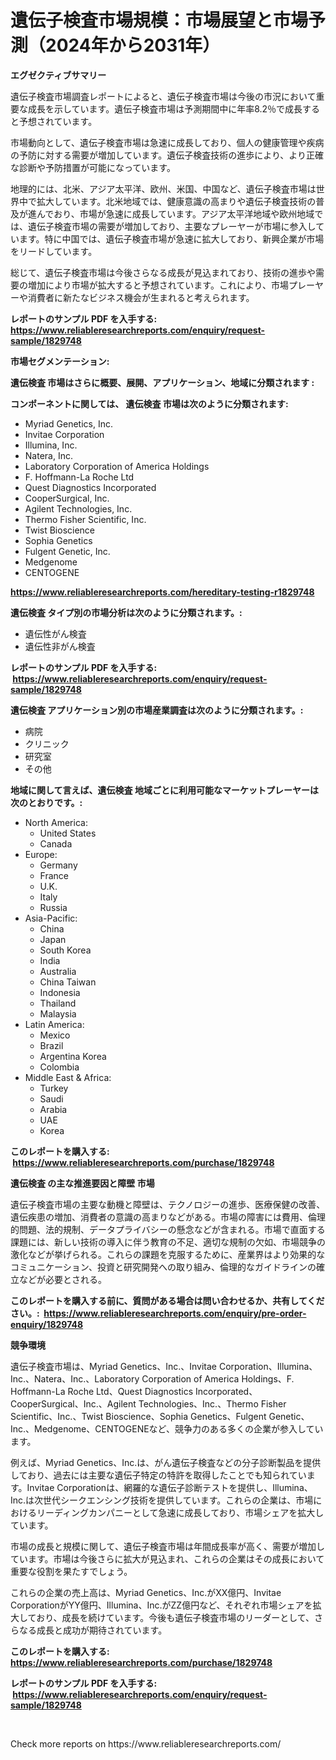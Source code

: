 <p><h1>遺伝子検査市場規模：市場展望と市場予測（2024年から2031年）</h1></p><p><strong>エグゼクティブサマリー</strong></p>
<p><p>遺伝子検査市場調査レポートによると、遺伝子検査市場は今後の市況において重要な成長を示しています。遺伝子検査市場は予測期間中に年率8.2％で成長すると予想されています。</p><p>市場動向として、遺伝子検査市場は急速に成長しており、個人の健康管理や疾病の予防に対する需要が増加しています。遺伝子検査技術の進歩により、より正確な診断や予防措置が可能になっています。</p><p>地理的には、北米、アジア太平洋、欧州、米国、中国など、遺伝子検査市場は世界中で拡大しています。北米地域では、健康意識の高まりや遺伝子検査技術の普及が進んでおり、市場が急速に成長しています。アジア太平洋地域や欧州地域では、遺伝子検査市場の需要が増加しており、主要なプレーヤーが市場に参入しています。特に中国では、遺伝子検査市場が急速に拡大しており、新興企業が市場をリードしています。</p><p>総じて、遺伝子検査市場は今後さらなる成長が見込まれており、技術の進歩や需要の増加により市場が拡大すると予想されています。これにより、市場プレーヤーや消費者に新たなビジネス機会が生まれると考えられます。</p></p>
<p><strong>レポートのサンプル PDF を入手する: <a href="https://www.reliableresearchreports.com/enquiry/request-sample/1829748">https://www.reliableresearchreports.com/enquiry/request-sample/1829748</a></strong></p>
<p><strong>市場セグメンテーション:</strong></p>
<p><strong> 遺伝検査 市場はさらに概要、展開、アプリケーション、地域に分類されます :</strong></p>
<p><strong>コンポーネントに関しては、 遺伝検査 市場は次のように分類されます: &nbsp;</strong></p>
<p><ul><li>Myriad Genetics, Inc.</li><li>Invitae Corporation</li><li>Illumina, Inc.</li><li>Natera, Inc.</li><li>Laboratory Corporation of America Holdings</li><li>F. Hoffmann-La Roche Ltd</li><li>Quest Diagnostics Incorporated</li><li>CooperSurgical, Inc.</li><li>Agilent Technologies, Inc.</li><li>Thermo Fisher Scientific, Inc.</li><li>Twist Bioscience</li><li>Sophia Genetics</li><li>Fulgent Genetic, Inc.</li><li>Medgenome</li><li>CENTOGENE</li></ul></p>
<p><strong><a href="https://www.reliableresearchreports.com/hereditary-testing-r1829748">https://www.reliableresearchreports.com/hereditary-testing-r1829748</a></strong></p>
<p><strong> 遺伝検査 タイプ別の市場分析は次のように分類されます。:</strong></p>
<p><ul><li>遺伝性がん検査</li><li>遺伝性非がん検査</li></ul></p>
<p><strong>レポートのサンプル PDF を入手する: &nbsp;<a href="https://www.reliableresearchreports.com/enquiry/request-sample/1829748">https://www.reliableresearchreports.com/enquiry/request-sample/1829748</a></strong></p>
<p><strong> 遺伝検査 アプリケーション別の市場産業調査は次のように分類されます。:</strong></p>
<p><ul><li>病院</li><li>クリニック</li><li>研究室</li><li>その他</li></ul></p>
<p><strong>地域に関して言えば、遺伝検査 地域ごとに利用可能なマーケットプレーヤーは次のとおりです。:</strong></p>
<p><ul>
    <li>
        North America:
        <ul>
            <li>United States</li>
            <li>Canada</li>
        </ul>
    </li>
    <li>
        Europe:
        <ul>
            <li>Germany</li>
            <li>France</li>
            <li>U.K.</li>
            <li>Italy</li>
            <li>Russia</li>
        </ul>
    </li>
    <li>
        Asia-Pacific:
        <ul>
            <li>China</li>
            <li>Japan</li>
            <li>South Korea</li>
            <li>India</li>
            <li>Australia</li>
            <li>China Taiwan</li>
            <li>Indonesia</li>
            <li>Thailand</li>
            <li>Malaysia</li>
        </ul>
    </li>
    <li>
        Latin America:
        <ul>
            <li>Mexico</li>
            <li>Brazil</li>
            <li>Argentina Korea</li>
            <li>Colombia</li>
        </ul>
    </li>
    <li>
        Middle East & Africa:
        <ul>
            <li>Turkey</li>
            <li>Saudi</li>
            <li>Arabia</li>
            <li>UAE</li>
            <li>Korea</li>
        </ul>
    </li>
    </ul></p>
<p><strong>このレポートを購入する: &nbsp;<a href="https://www.reliableresearchreports.com/purchase/1829748">https://www.reliableresearchreports.com/purchase/1829748</a></strong></p>
<p><strong>遺伝検査 の主な推進要因と障壁 市場</strong></p>
<p><p>遺伝子検査市場の主要な動機と障壁は、テクノロジーの進歩、医療保健の改善、遺伝疾患の増加、消費者の意識の高まりなどがある。市場の障害には費用、倫理的問題、法的規制、データプライバシーの懸念などが含まれる。市場で直面する課題には、新しい技術の導入に伴う教育の不足、適切な規制の欠如、市場競争の激化などが挙げられる。これらの課題を克服するために、産業界はより効果的なコミュニケーション、投資と研究開発への取り組み、倫理的なガイドラインの確立などが必要とされる。</p></p>
<p><strong>このレポートを購入する前に、質問がある場合は問い合わせるか、共有してください。:&nbsp; <a href="https://www.reliableresearchreports.com/enquiry/pre-order-enquiry/1829748">https://www.reliableresearchreports.com/enquiry/pre-order-enquiry/1829748</a></strong></p>
<p><strong>競争環境</strong></p>
<p><p>遺伝子検査市場は、Myriad Genetics、Inc.、Invitae Corporation、Illumina、Inc.、Natera、Inc.、Laboratory Corporation of America Holdings、F. Hoffmann-La Roche Ltd、Quest Diagnostics Incorporated、CooperSurgical、Inc.、Agilent Technologies、Inc.、Thermo Fisher Scientific、Inc.、Twist Bioscience、Sophia Genetics、Fulgent Genetic、Inc.、Medgenome、CENTOGENEなど、競争力のある多くの企業が参入しています。</p><p>例えば、Myriad Genetics、Inc.は、がん遺伝子検査などの分子診断製品を提供しており、過去には主要な遺伝子特定の特許を取得したことでも知られています。Invitae Corporationは、網羅的な遺伝子診断テストを提供し、Illumina、Inc.は次世代シークエンシング技術を提供しています。これらの企業は、市場におけるリーディングカンパニーとして急速に成長しており、市場シェアを拡大しています。</p><p>市場の成長と規模に関して、遺伝子検査市場は年間成長率が高く、需要が増加しています。市場は今後さらに拡大が見込まれ、これらの企業はその成長において重要な役割を果たすでしょう。</p><p>これらの企業の売上高は、Myriad Genetics、Inc.がXX億円、Invitae CorporationがYY億円、Illumina、Inc.がZZ億円など、それぞれ市場シェアを拡大しており、成長を続けています。今後も遺伝子検査市場のリーダーとして、さらなる成長と成功が期待されています。</p></p>
<p><strong>このレポートを購入する: &nbsp; <a href="https://www.reliableresearchreports.com/purchase/1829748">https://www.reliableresearchreports.com/purchase/1829748</a></strong></p>
<p><strong>レポートのサンプル PDF を入手する: &nbsp;<a href="https://www.reliableresearchreports.com/enquiry/request-sample/1829748">https://www.reliableresearchreports.com/enquiry/request-sample/1829748</a></strong><strong></strong></p>
<p>&nbsp;</p>
<p>Check more reports on https://www.reliableresearchreports.com/</p>
